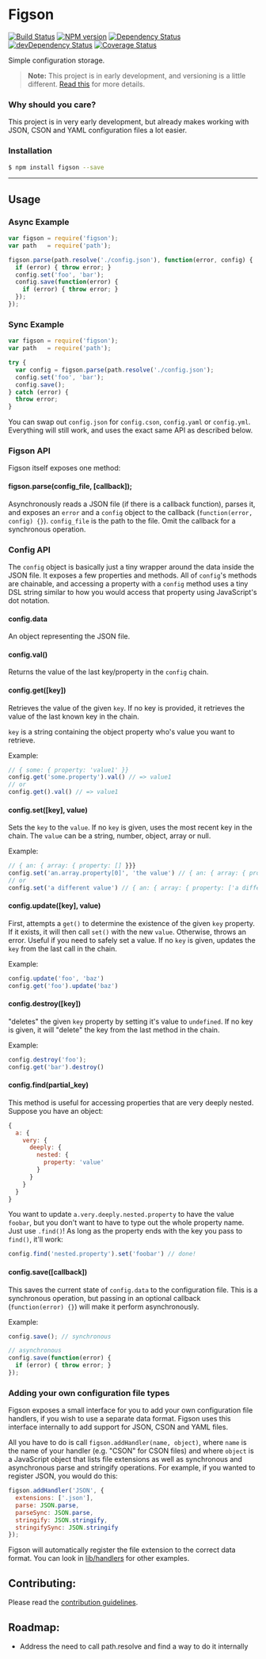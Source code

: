 Figson
======

[![Build Status](https://travis-ci.org/declandewet/figson.svg?branch=master)](https://travis-ci.org/declandewet/figson)
[![NPM version](https://badge.fury.io/js/figson.svg)](http://badge.fury.io/js/figson)
[![Dependency Status](https://david-dm.org/declandewet/figson.svg)](https://david-dm.org/declandewet/figson)
[![devDependency Status](https://david-dm.org/declandewet/figson/dev-status.svg)](https://david-dm.org/declandewet/figson#info=devDependencies)
[![Coverage Status](https://coveralls.io/repos/declandewet/figson/badge.png?branch=master)](https://coveralls.io/r/declandewet/figson)

Simple configuration storage.

> **Note:** This project is in early development, and versioning is a little
  different. [Read this](http://markup.im/#q4_cRZ1Q) for more details.

### Why should you care?

This project is in very early development, but already makes working with
JSON, CSON and YAML configuration files a lot easier.

### Installation

```bash
$ npm install figson --save
```

--------------------------------------------------------------------------------

Usage
-----

### Async Example

```javascript
var figson = require('figson');
var path   = require('path');

figson.parse(path.resolve('./config.json'), function(error, config) {
  if (error) { throw error; }
  config.set('foo', 'bar');
  config.save(function(error) {
    if (error) { throw error; }
  });
});
```

### Sync Example

```javascript
var figson = require('figson');
var path   = require('path');

try {
  var config = figson.parse(path.resolve('./config.json');
  config.set('foo', 'bar');
  config.save();
} catch (error) {
  throw error;
}
```

You can swap out `config.json` for `config.cson`, `config.yaml` or `config.yml`.
Everything will still work, and uses the exact same API as described below.

### Figson API

Figson itself exposes one method:

#### figson.parse(config_file, [callback]);
Asynchronously reads a JSON file (if there is a callback function), parses it,
and exposes an `error` and a `config` object to the callback (`function(error, config) {}`).
`config_file` is the path to the file. Omit the callback for a synchronous operation.

### Config API

The `config` object is basically just a tiny wrapper around the data inside
the JSON file. It exposes a few properties and methods. All of `config`'s methods
are chainable, and accessing a property with a `config` method uses a tiny
DSL string similar to how you would access that property using JavaScript's dot
notation.

#### config.data
An object representing the JSON file.

#### config.val()
Returns the value of the last key/property in the `config` chain.

#### config.get([key])
Retrieves the value of the given `key`. If no key is provided, it retrieves
the value of the last known key in the chain.

`key` is a string containing the object property who's value you want to retrieve.

Example:

```javascript
// { some: { property: 'value1' }}
config.get('some.property').val() // => value1
// or
config.get().val() // => value1
```

#### config.set([key], value)

Sets the `key` to the `value`. If no `key` is given, uses the most recent key
in the chain. The `value` can be a string, number, object, array or null.

Example:

```javascript
// { an: { array: { property: [] }}}
config.set('an.array.property[0]', 'the value') // { an: { array: { property: ['the value'] }}}
// or
config.set('a different value') // { an: { array: { property: ['a different value'] }}}

```

#### config.update([key], value)

First, attempts a `get()` to determine the existence of the given `key` property. If it
exists, it will then call `set()` with the new `value`. Otherwise, throws an error.
Useful if you need to safely set a value. If no `key` is given, updates the
`key` from the last call in the chain.

Example:

```javascript
config.update('foo', 'baz')
config.get('foo').update('baz')
```

#### config.destroy([key])

"deletes" the given `key` property by setting it's value to `undefined`. If no
key is given, it will "delete" the key from the last method in the chain.

Example:

```javascript
config.destroy('foo');
config.get('bar').destroy()
```

#### config.find(partial_key)

This method is useful for accessing properties that are very deeply nested.
Suppose you have an object:

```javascript
{
  a: {
    very: {
      deeply: {
        nested: {
          property: 'value'
        }
      }
    }
  }
}
```

You want to update `a.very.deeply.nested.property` to have the value `foobar`,
but you don't want to have to type out the whole property name. Just use `.find()`!
As long as the property ends with the key you pass to `find()`, it'll work:

```javascript
config.find('nested.property').set('foobar') // done!
```

#### config.save([callback])

This saves the current state of `config.data` to the configuration file. This is a synchronous
operation, but passing in an optional callback (`function(error) {}`) will make it
perform asynchronously.

Example:

```javascript
config.save(); // synchronous

// asynchronous
config.save(function(error) {
  if (error) { throw error; }
});
```

### Adding your own configuration file types

Figson exposes a small interface for you to add your own configuration file
handlers, if you wish to use a separate data format. Figson uses this interface
internally to add support for JSON, CSON and YAML files.

All you have to do is call `figson.addHandler(name, object)`, where `name` is
the name of your handler (e.g. "CSON" for CSON files) and where `object` is
a JavaScript object that lists file extensions as well as synchronous and
asynchronous parse and stringify operations. For example, if you wanted to
register JSON, you would do this:

```javascript
figson.addHandler('JSON', {
  extensions: ['.json'],
  parse: JSON.parse,
  parseSync: JSON.parse,
  stringify: JSON.stringify,
  stringifySync: JSON.stringify
});
```

Figson will automatically register the file extension to the correct data
format. You can look in
[lib/handlers](https://github.com/declandewet/figson/tree/master/lib/handlers)
for other examples.

Contributing:
-------------

Please read the [contribution guidelines](https://github.com/declandewet/figson/blob/master/contributing.md).

Roadmap:
--------

- Address the need to call path.resolve and find a way to do it internally
